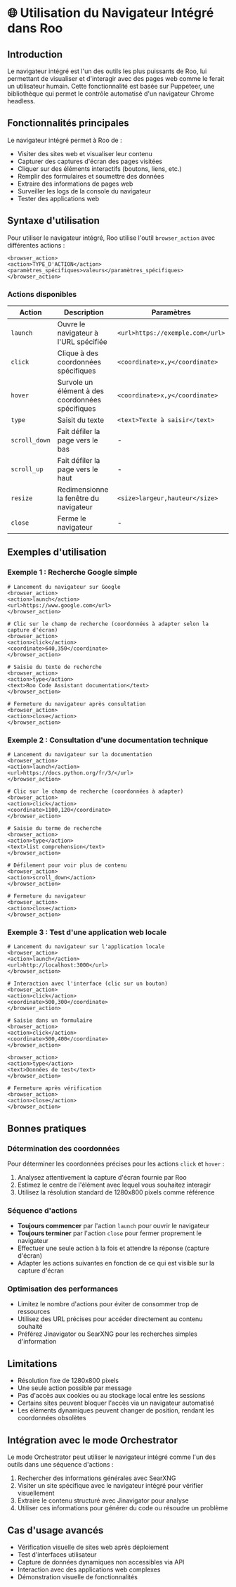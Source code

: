 # 🌐 Utilisation du Navigateur Intégré dans Roo

## Introduction

Le navigateur intégré est l'un des outils les plus puissants de Roo, lui permettant de visualiser et d'interagir avec des pages web comme le ferait un utilisateur humain. Cette fonctionnalité est basée sur Puppeteer, une bibliothèque qui permet le contrôle automatisé d'un navigateur Chrome headless.

## Fonctionnalités principales

Le navigateur intégré permet à Roo de :

- Visiter des sites web et visualiser leur contenu
- Capturer des captures d'écran des pages visitées
- Cliquer sur des éléments interactifs (boutons, liens, etc.)
- Remplir des formulaires et soumettre des données
- Extraire des informations de pages web
- Surveiller les logs de la console du navigateur
- Tester des applications web

## Syntaxe d'utilisation

Pour utiliser le navigateur intégré, Roo utilise l'outil `browser_action` avec différentes actions :

```
<browser_action>
<action>TYPE_D'ACTION</action>
<paramètres_spécifiques>valeurs</paramètres_spécifiques>
</browser_action>
```

### Actions disponibles

| Action | Description | Paramètres |
|--------|-------------|------------|
| `launch` | Ouvre le navigateur à l'URL spécifiée | `<url>https://exemple.com</url>` |
| `click` | Clique à des coordonnées spécifiques | `<coordinate>x,y</coordinate>` |
| `hover` | Survole un élément à des coordonnées spécifiques | `<coordinate>x,y</coordinate>` |
| `type` | Saisit du texte | `<text>Texte à saisir</text>` |
| `scroll_down` | Fait défiler la page vers le bas | - |
| `scroll_up` | Fait défiler la page vers le haut | - |
| `resize` | Redimensionne la fenêtre du navigateur | `<size>largeur,hauteur</size>` |
| `close` | Ferme le navigateur | - |

## Exemples d'utilisation

### Exemple 1 : Recherche Google simple

```
# Lancement du navigateur sur Google
<browser_action>
<action>launch</action>
<url>https://www.google.com</url>
</browser_action>

# Clic sur le champ de recherche (coordonnées à adapter selon la capture d'écran)
<browser_action>
<action>click</action>
<coordinate>640,350</coordinate>
</browser_action>

# Saisie du texte de recherche
<browser_action>
<action>type</action>
<text>Roo Code Assistant documentation</text>
</browser_action>

# Fermeture du navigateur après consultation
<browser_action>
<action>close</action>
</browser_action>
```

### Exemple 2 : Consultation d'une documentation technique

```
# Lancement du navigateur sur la documentation
<browser_action>
<action>launch</action>
<url>https://docs.python.org/fr/3/</url>
</browser_action>

# Clic sur le champ de recherche (coordonnées à adapter)
<browser_action>
<action>click</action>
<coordinate>1100,120</coordinate>
</browser_action>

# Saisie du terme de recherche
<browser_action>
<action>type</action>
<text>list comprehension</text>
</browser_action>

# Défilement pour voir plus de contenu
<browser_action>
<action>scroll_down</action>
</browser_action>

# Fermeture du navigateur
<browser_action>
<action>close</action>
</browser_action>
```

### Exemple 3 : Test d'une application web locale

```
# Lancement du navigateur sur l'application locale
<browser_action>
<action>launch</action>
<url>http://localhost:3000</url>
</browser_action>

# Interaction avec l'interface (clic sur un bouton)
<browser_action>
<action>click</action>
<coordinate>500,300</coordinate>
</browser_action>

# Saisie dans un formulaire
<browser_action>
<action>click</action>
<coordinate>500,400</coordinate>
</browser_action>

<browser_action>
<action>type</action>
<text>Données de test</text>
</browser_action>

# Fermeture après vérification
<browser_action>
<action>close</action>
</browser_action>
```

## Bonnes pratiques

### Détermination des coordonnées

Pour déterminer les coordonnées précises pour les actions `click` et `hover` :

1. Analysez attentivement la capture d'écran fournie par Roo
2. Estimez le centre de l'élément avec lequel vous souhaitez interagir
3. Utilisez la résolution standard de 1280x800 pixels comme référence

### Séquence d'actions

- **Toujours commencer** par l'action `launch` pour ouvrir le navigateur
- **Toujours terminer** par l'action `close` pour fermer proprement le navigateur
- Effectuer une seule action à la fois et attendre la réponse (capture d'écran)
- Adapter les actions suivantes en fonction de ce qui est visible sur la capture d'écran

### Optimisation des performances

- Limitez le nombre d'actions pour éviter de consommer trop de ressources
- Utilisez des URL précises pour accéder directement au contenu souhaité
- Préférez Jinavigator ou SearXNG pour les recherches simples d'information

## Limitations

- Résolution fixe de 1280x800 pixels
- Une seule action possible par message
- Pas d'accès aux cookies ou au stockage local entre les sessions
- Certains sites peuvent bloquer l'accès via un navigateur automatisé
- Les éléments dynamiques peuvent changer de position, rendant les coordonnées obsolètes

## Intégration avec le mode Orchestrator

Le mode Orchestrator peut utiliser le navigateur intégré comme l'un des outils dans une séquence d'actions :

1. Rechercher des informations générales avec SearXNG
2. Visiter un site spécifique avec le navigateur intégré pour vérifier visuellement
3. Extraire le contenu structuré avec Jinavigator pour analyse
4. Utiliser ces informations pour générer du code ou résoudre un problème

## Cas d'usage avancés

- Vérification visuelle de sites web après déploiement
- Test d'interfaces utilisateur
- Capture de données dynamiques non accessibles via API
- Interaction avec des applications web complexes
- Démonstration visuelle de fonctionnalités